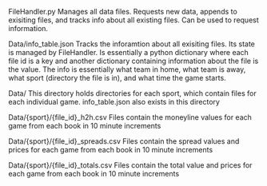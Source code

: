 FileHandler.py
    Manages all data files.
    Requests new data, appends to exisiting files, and tracks info about all existing files.
    Can be used to request information.

Data/info_table.json
    Tracks the inforamtion about all exisiting files.
    Its state is managed by FileHandler.
    Is essentially a python dictionary where each file id is a key and another dictionary containing information about the file is the value.
    The info is essentially what team in home, what team is away, what sport (directory the file is in), and what time the game starts.

Data/
    This directory holds directories for each sport, which contain files for each individual game.
    info_table.json also exists in this directory

Data/{sport}/{file_id}_h2h.csv
    Files contain the moneyline values for each game from each book in 10 minute increments

Data/{sport}/{file_id}_spreads.csv
    Files contain the spread values and prices for each game from each book in 10 minute increments

Data/{sport}/{file_id}_totals.csv
    Files contain the total value and prices for each game from each book in 10 minute increments